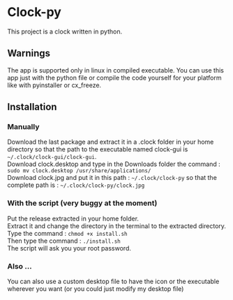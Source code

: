 # Clock-py  
This project is a clock written in python.  

## Warnings
The app is supported only in linux in compiled executable. You can use this app just with the python file or compile the code yourself for your platform like with pyinstaller or cx_freeze.
## Installation  

### Manually   

Download the last package and extract it in a .clock folder in your home directory so that the path to the executable named clock-gui is   `~/.clock/clock-gui/clock-gui`.  
Download clock.desktop and type in the Downloads folder the command : `sudo mv clock.desktop /usr/share/applications/`   
Download clock.jpg and put it in this path : `~/.clock/clock-py` so that the complete path is : `~/.clock/clock-py/clock.jpg`    

### With the script (very buggy at the moment)

Put the release extracted in your home folder.   
Extract it and change the directory in the terminal to the extracted directory.   
Type the command : `chmod +x install.sh`    
Then type the command : `./install.sh`   
The script will ask you your root password.    

### Also ...

You can also use a custom desktop file to have the icon or the executable wherever you want (or you could just modify my desktop file)
